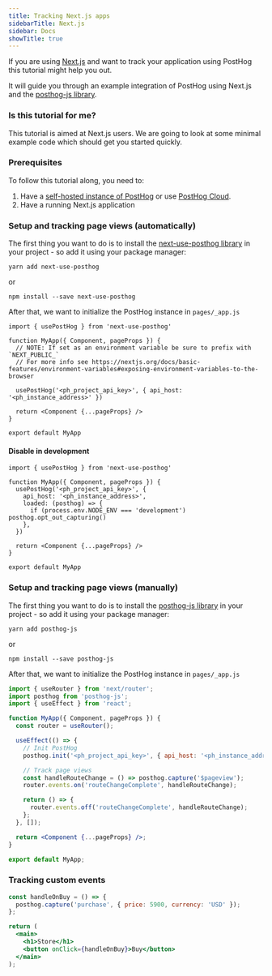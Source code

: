 ```yaml
---
title: Tracking Next.js apps
sidebarTitle: Next.js
sidebar: Docs
showTitle: true
---
```


If you are using [Next.js](https://nextjs.org/) and want to track your application using PostHog this tutorial might help you out. 

It will guide you through an example integration of PostHog using Next.js and the [posthog-js library](/docs/integrate/client/js). 

### Is this tutorial for me?

This tutorial is aimed at Next.js users. 
We are going to look at some minimal example code which should get you started quickly.

### Prerequisites

To follow this tutorial along, you need to:

1. Have a [self-hosted instance of PostHog](/docs/self-host) or use [PostHog Cloud](/docs/getting-started/cloud).
2. Have a running Next.js application

### Setup and tracking page views (automatically)
The first thing you want to do is to install the [next-use-posthog library](https://github.com/Ismaaa/next-use-posthog) in your project - so add it using your package manager:

```shell
yarn add next-use-posthog
```

or

```shell
npm install --save next-use-posthog
```

After that, we want to initialize the PostHog instance in `pages/_app.js`

```tsx
import { usePostHog } from 'next-use-posthog'

function MyApp({ Component, pageProps }) {  
  // NOTE: If set as an environment variable be sure to prefix with `NEXT_PUBLIC_`
  // For more info see https://nextjs.org/docs/basic-features/environment-variables#exposing-environment-variables-to-the-browser
  
  usePostHog('<ph_project_api_key>', { api_host: '<ph_instance_address>' })

  return <Component {...pageProps} />
}

export default MyApp
```

#### Disable in development

```tsx
import { usePostHog } from 'next-use-posthog'

function MyApp({ Component, pageProps }) {
  usePostHog('<ph_project_api_key>', {
    api_host: '<ph_instance_address>',
    loaded: (posthog) => {
      if (process.env.NODE_ENV === 'development') posthog.opt_out_capturing()
    },
  })  

  return <Component {...pageProps} />
}

export default MyApp
```

### Setup and tracking page views (manually)

The first thing you want to do is to install the [posthog-js library](/docs/integrate/client/js) in your project - so add it using your package manager:

```shell
yarn add posthog-js
```

or

```shell
npm install --save posthog-js
```

After that, we want to initialize the PostHog instance in `pages/_app.js`

```jsx
import { useRouter } from 'next/router';
import posthog from 'posthog-js';
import { useEffect } from 'react';

function MyApp({ Component, pageProps }) {
  const router = useRouter();

  useEffect(() => {
    // Init PostHog
    posthog.init('<ph_project_api_key>', { api_host: '<ph_instance_address>' });

    // Track page views
    const handleRouteChange = () => posthog.capture('$pageview');
    router.events.on('routeChangeComplete', handleRouteChange);

    return () => {
      router.events.off('routeChangeComplete', handleRouteChange);
    };
  }, []);

  return <Component {...pageProps} />;
}

export default MyApp;
```

### Tracking custom events

```jsx
const handleOnBuy = () => {
  posthog.capture('purchase', { price: 5900, currency: 'USD' });
};

return (
  <main>
    <h1>Store</h1>
    <button onClick={handleOnBuy}>Buy</button>
  </main>
);
```
